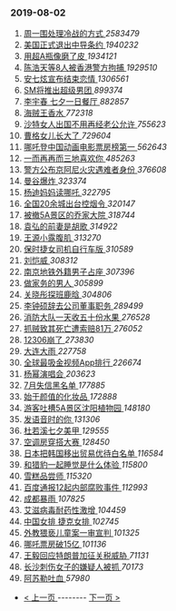 ### 2019-08-02 
1. [ 周一围处理冷战的方式 ](https://s.weibo.com/weibo?q=%23%E5%91%A8%E4%B8%80%E5%9B%B4%E5%A4%84%E7%90%86%E5%86%B7%E6%88%98%E7%9A%84%E6%96%B9%E5%BC%8F%23&Refer=top) *2583479*
1. [ 美国正式退出中导条约 ](https://s.weibo.com/weibo?q=%E7%BE%8E%E5%9B%BD%E6%AD%A3%E5%BC%8F%E9%80%80%E5%87%BA%E4%B8%AD%E5%AF%BC%E6%9D%A1%E7%BA%A6&Refer=top) *1940232*
1. [ 用超A瓶像磨了皮 ](https://s.weibo.com/weibo?q=%23%E7%94%A8%E8%B6%85A%E7%93%B6%E5%83%8F%E7%A3%A8%E4%BA%86%E7%9A%AE%23&topic_ad=1&Refer=top) *1934121*
1. [ 陈浩天等8人被香港警方拘捕 ](https://s.weibo.com/weibo?q=%23%E9%99%88%E6%B5%A9%E5%A4%A9%E7%AD%898%E4%BA%BA%E8%A2%AB%E9%A6%99%E6%B8%AF%E8%AD%A6%E6%96%B9%E6%8B%98%E6%8D%95%23&Refer=top) *1929510*
1. [ 安七炫宣布结束恋情 ](https://s.weibo.com/weibo?q=%23%E5%AE%89%E4%B8%83%E7%82%AB%E5%AE%A3%E5%B8%83%E7%BB%93%E6%9D%9F%E6%81%8B%E6%83%85%23&Refer=top) *1306561*
1. [ SM将推出超级男团 ](https://s.weibo.com/weibo?q=%23SM%E5%B0%86%E6%8E%A8%E5%87%BA%E8%B6%85%E7%BA%A7%E7%94%B7%E5%9B%A2%23&Refer=top) *899374*
1. [ 李宇春 七夕一日餐厅 ](https://s.weibo.com/weibo?q=%E6%9D%8E%E5%AE%87%E6%98%A5%20%E4%B8%83%E5%A4%95%E4%B8%80%E6%97%A5%E9%A4%90%E5%8E%85&Refer=top) *882857*
1. [ 海贼王香水 ](https://s.weibo.com/weibo?q=%23%E6%B5%B7%E8%B4%BC%E7%8E%8B%E9%A6%99%E6%B0%B4%23&Refer=top) *772318*
1. [ 沙特女人出国不用再经老公允许 ](https://s.weibo.com/weibo?q=%E6%B2%99%E7%89%B9%E5%A5%B3%E4%BA%BA%E5%87%BA%E5%9B%BD%E4%B8%8D%E7%94%A8%E5%86%8D%E7%BB%8F%E8%80%81%E5%85%AC%E5%85%81%E8%AE%B8&Refer=top) *755623*
1. [ 曹格女儿长大了 ](https://s.weibo.com/weibo?q=%23%E6%9B%B9%E6%A0%BC%E5%A5%B3%E5%84%BF%E9%95%BF%E5%A4%A7%E4%BA%86%23&Refer=top) *729604*
1. [ 哪吒登中国动画电影票房榜第一 ](https://s.weibo.com/weibo?q=%23%E5%93%AA%E5%90%92%E7%99%BB%E4%B8%AD%E5%9B%BD%E5%8A%A8%E7%94%BB%E7%94%B5%E5%BD%B1%E7%A5%A8%E6%88%BF%E6%A6%9C%E7%AC%AC%E4%B8%80%23&Refer=top) *562643*
1. [ 一而再再而三地喜欢你 ](https://s.weibo.com/weibo?q=%23%E4%B8%80%E8%80%8C%E5%86%8D%E5%86%8D%E8%80%8C%E4%B8%89%E5%9C%B0%E5%96%9C%E6%AC%A2%E4%BD%A0%23&Refer=top) *485263*
1. [ 警方公布京阿尼火灾遇难者身份 ](https://s.weibo.com/weibo?q=%23%E8%AD%A6%E6%96%B9%E5%85%AC%E5%B8%83%E4%BA%AC%E9%98%BF%E5%B0%BC%E7%81%AB%E7%81%BE%E9%81%87%E9%9A%BE%E8%80%85%E8%BA%AB%E4%BB%BD%23&Refer=top) *376608*
1. [ 曼谷爆炸 ](https://s.weibo.com/weibo?q=%23%E6%9B%BC%E8%B0%B7%E7%88%86%E7%82%B8%23&Refer=top) *323374*
1. [ 杨迪妈妈读哪吒 ](https://s.weibo.com/weibo?q=%23%E6%9D%A8%E8%BF%AA%E5%A6%88%E5%A6%88%E8%AF%BB%E5%93%AA%E5%90%92%23&Refer=top) *322795*
1. [ 全国20余城出台控烟令 ](https://s.weibo.com/weibo?q=%E5%85%A8%E5%9B%BD20%E4%BD%99%E5%9F%8E%E5%87%BA%E5%8F%B0%E6%8E%A7%E7%83%9F%E4%BB%A4&Refer=top) *320147*
1. [ 被撤5A景区的乔家大院 ](https://s.weibo.com/weibo?q=%23%E8%A2%AB%E6%92%A45A%E6%99%AF%E5%8C%BA%E7%9A%84%E4%B9%94%E5%AE%B6%E5%A4%A7%E9%99%A2%23&Refer=top) *318744*
1. [ 袁弘的前妻是胡歌 ](https://s.weibo.com/weibo?q=%23%E8%A2%81%E5%BC%98%E7%9A%84%E5%89%8D%E5%A6%BB%E6%98%AF%E8%83%A1%E6%AD%8C%23&Refer=top) *314922*
1. [ 王源小露腹肌 ](https://s.weibo.com/weibo?q=%23%E7%8E%8B%E6%BA%90%E5%B0%8F%E9%9C%B2%E8%85%B9%E8%82%8C%23&Refer=top) *313270*
1. [ 保时捷女司机自行车版 ](https://s.weibo.com/weibo?q=%E4%BF%9D%E6%97%B6%E6%8D%B7%E5%A5%B3%E5%8F%B8%E6%9C%BA%E8%87%AA%E8%A1%8C%E8%BD%A6%E7%89%88&Refer=top) *310589*
1. [ 刘恺威 ](https://s.weibo.com/weibo?q=%23%E5%88%98%E6%81%BA%E5%A8%81%23&Refer=top) *308312*
1. [ 南京地铁外籍男子占座 ](https://s.weibo.com/weibo?q=%23%E5%8D%97%E4%BA%AC%E5%9C%B0%E9%93%81%E5%A4%96%E7%B1%8D%E7%94%B7%E5%AD%90%E5%8D%A0%E5%BA%A7%23&Refer=top) *307396*
1. [ 做家务的男人 ](https://s.weibo.com/weibo?q=%E5%81%9A%E5%AE%B6%E5%8A%A1%E7%9A%84%E7%94%B7%E4%BA%BA&Refer=top) *305899*
1. [ 关晓彤探班鹿晗 ](https://s.weibo.com/weibo?q=%23%E5%85%B3%E6%99%93%E5%BD%A4%E6%8E%A2%E7%8F%AD%E9%B9%BF%E6%99%97%23&Refer=top) *304806*
1. [ 李钟硕辞去公司董事职务 ](https://s.weibo.com/weibo?q=%23%E6%9D%8E%E9%92%9F%E7%A1%95%E8%BE%9E%E5%8E%BB%E5%85%AC%E5%8F%B8%E8%91%A3%E4%BA%8B%E8%81%8C%E5%8A%A1%23&Refer=top) *289499*
1. [ 消防大队一天收五十份水果 ](https://s.weibo.com/weibo?q=%E6%B6%88%E9%98%B2%E5%A4%A7%E9%98%9F%E4%B8%80%E5%A4%A9%E6%94%B6%E4%BA%94%E5%8D%81%E4%BB%BD%E6%B0%B4%E6%9E%9C&Refer=top) *276528*
1. [ 抓贼致其死亡遭索赔81万 ](https://s.weibo.com/weibo?q=%E6%8A%93%E8%B4%BC%E8%87%B4%E5%85%B6%E6%AD%BB%E4%BA%A1%E9%81%AD%E7%B4%A2%E8%B5%9481%E4%B8%87&Refer=top) *276052*
1. [ 12306崩了 ](https://s.weibo.com/weibo?q=%2312306%E5%B4%A9%E4%BA%86%23&Refer=top) *273830*
1. [ 大连大雨 ](https://s.weibo.com/weibo?q=%23%E5%A4%A7%E8%BF%9E%E5%A4%A7%E9%9B%A8%23&Refer=top) *227758*
1. [ 全球最吸金视频App排行 ](https://s.weibo.com/weibo?q=%E5%85%A8%E7%90%83%E6%9C%80%E5%90%B8%E9%87%91%E8%A7%86%E9%A2%91App%E6%8E%92%E8%A1%8C&Refer=top) *226674*
1. [ 杨幂演唱会 ](https://s.weibo.com/weibo?q=%23%E6%9D%A8%E5%B9%82%E6%BC%94%E5%94%B1%E4%BC%9A%23&Refer=top) *203623*
1. [ 7月失信黑名单 ](https://s.weibo.com/weibo?q=7%E6%9C%88%E5%A4%B1%E4%BF%A1%E9%BB%91%E5%90%8D%E5%8D%95&Refer=top) *177885*
1. [ 始于颜值的化妆品 ](https://s.weibo.com/weibo?q=%23%E5%A7%8B%E4%BA%8E%E9%A2%9C%E5%80%BC%E7%9A%84%E5%8C%96%E5%A6%86%E5%93%81%23&Refer=top) *172888*
1. [ 游客吐槽5A景区沈阳植物园 ](https://s.weibo.com/weibo?q=%E6%B8%B8%E5%AE%A2%E5%90%90%E6%A7%BD5A%E6%99%AF%E5%8C%BA%E6%B2%88%E9%98%B3%E6%A4%8D%E7%89%A9%E5%9B%AD&Refer=top) *148180*
1. [ 发语音时的你 ](https://s.weibo.com/weibo?q=%23%E5%8F%91%E8%AF%AD%E9%9F%B3%E6%97%B6%E7%9A%84%E4%BD%A0%23&Refer=top) *131306*
1. [ 杜若溪七夕美甲 ](https://s.weibo.com/weibo?q=%23%E6%9D%9C%E8%8B%A5%E6%BA%AA%E4%B8%83%E5%A4%95%E7%BE%8E%E7%94%B2%23&Refer=top) *129555*
1. [ 空调房穿搭大赛 ](https://s.weibo.com/weibo?q=%23%E7%A9%BA%E8%B0%83%E6%88%BF%E7%A9%BF%E6%90%AD%E5%A4%A7%E8%B5%9B%23&Refer=top) *128450*
1. [ 日本把韩国移出贸易优待白名单 ](https://s.weibo.com/weibo?q=%23%E6%97%A5%E6%9C%AC%E6%8A%8A%E9%9F%A9%E5%9B%BD%E7%A7%BB%E5%87%BA%E8%B4%B8%E6%98%93%E4%BC%98%E5%BE%85%E7%99%BD%E5%90%8D%E5%8D%95%23&Refer=top) *116584*
1. [ 和猎豹一起睡觉是什么体验 ](https://s.weibo.com/weibo?q=%23%E5%92%8C%E7%8C%8E%E8%B1%B9%E4%B8%80%E8%B5%B7%E7%9D%A1%E8%A7%89%E6%98%AF%E4%BB%80%E4%B9%88%E4%BD%93%E9%AA%8C%23&Refer=top) *115800*
1. [ 雪糕品尝师 ](https://s.weibo.com/weibo?q=%23%E9%9B%AA%E7%B3%95%E5%93%81%E5%B0%9D%E5%B8%88%23&Refer=top) *115320*
1. [ 百度通报12起内部腐败事件 ](https://s.weibo.com/weibo?q=%E7%99%BE%E5%BA%A6%E9%80%9A%E6%8A%A512%E8%B5%B7%E5%86%85%E9%83%A8%E8%85%90%E8%B4%A5%E4%BA%8B%E4%BB%B6&Refer=top) *112993*
1. [ 成都暴雨 ](https://s.weibo.com/weibo?q=%23%E6%88%90%E9%83%BD%E6%9A%B4%E9%9B%A8%23&Refer=top) *107825*
1. [ 艾滋病毒耐药性激增 ](https://s.weibo.com/weibo?q=%23%E8%89%BE%E6%BB%8B%E7%97%85%E6%AF%92%E8%80%90%E8%8D%AF%E6%80%A7%E6%BF%80%E5%A2%9E%23&Refer=top) *104459*
1. [ 中国女排 捷克女排 ](https://s.weibo.com/weibo?q=%E4%B8%AD%E5%9B%BD%E5%A5%B3%E6%8E%92%20%E6%8D%B7%E5%85%8B%E5%A5%B3%E6%8E%92&Refer=top) *102745*
1. [ 外教猥亵儿童案一审宣判 ](https://s.weibo.com/weibo?q=%E5%A4%96%E6%95%99%E7%8C%A5%E4%BA%B5%E5%84%BF%E7%AB%A5%E6%A1%88%E4%B8%80%E5%AE%A1%E5%AE%A3%E5%88%A4&Refer=top) *101325*
1. [ 哪吒票房破15亿 ](https://s.weibo.com/weibo?q=%23%E5%93%AA%E5%90%92%E7%A5%A8%E6%88%BF%E7%A0%B415%E4%BA%BF%23&Refer=top) *101136*
1. [ 王毅回应特朗普加征关税威胁 ](https://s.weibo.com/weibo?q=%23%E7%8E%8B%E6%AF%85%E5%9B%9E%E5%BA%94%E7%89%B9%E6%9C%97%E6%99%AE%E5%8A%A0%E5%BE%81%E5%85%B3%E7%A8%8E%E5%A8%81%E8%83%81%23&Refer=top) *71131*
1. [ 长沙刺伤女子的嫌疑人被抓 ](https://s.weibo.com/weibo?q=%23%E9%95%BF%E6%B2%99%E5%88%BA%E4%BC%A4%E5%A5%B3%E5%AD%90%E7%9A%84%E5%AB%8C%E7%96%91%E4%BA%BA%E8%A2%AB%E6%8A%93%23&Refer=top) *70173*
1. [ 阿苏勒吐血 ](https://s.weibo.com/weibo?q=%23%E9%98%BF%E8%8B%8F%E5%8B%92%E5%90%90%E8%A1%80%23&Refer=top) *57980* 

- [ < 上一页 ](https://github.com/able8/weibo-hot-record/blob/master/2019-08-01.md) -------- [ 下一页 > ](https://github.com/able8/weibo-hot-record/blob/master/2019-08-03.md)